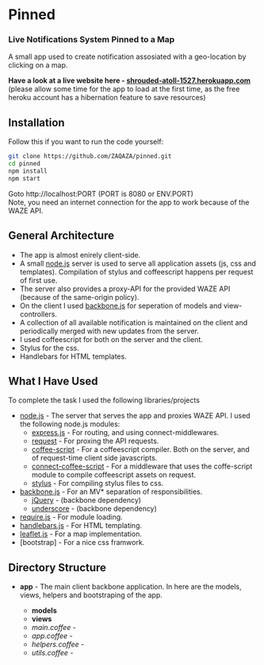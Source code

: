 Pinned
=========

### Live Notifications System Pinned to a Map


A small app used to create notification assosiated with a geo-location by clicking on a map.

**Have a look at a live website here - [shrouded-atoll-1527.herokuapp.com]**  
(please allow some time for the app to load at the first time, as the free heroku account has a hibernation feature to save resources)

Installation
-------------

Follow this if you want to run the code yourself:  
```sh
git clone https://github.com/ZAQAZA/pinned.git
cd pinned
npm install
npm start
```
Goto http://localhost:PORT (PORT is 8080 or ENV.PORT)  
Note, you need an internet connection for the app to work because of the WAZE API.

General Architecture
--------------------

- The app is almost enirely client-side.
- A small [node.js] server is used to serve all application assets (js, css and templates). Compilation of stylus and coffeescript happens per request of first use.
- The server also provides a proxy-API for the provided WAZE API (because of the same-origin policy).
- On the client I used [backbone.js] for seperation of models and view-controllers.
- A collection of all available notification is maintained on the client and periodically merged with new updates from the server.
- I used coffeescript for both on the server and the client.
- Stylus for the css.
- Handlebars for HTML templates.


What I Have Used
----------------
To complete the task I used the following libraries/projects
- [node.js] - The server that serves the app and proxies WAZE API. I used the following node.js modules:
    - [express.js] - For routing, and using connect-middlewares.
    - [request] - For proxing the API requests.
    - [coffee-script] - For a coffeescript compiler. Both on the server, and of request-time client side javascripts.
    - [connect-coffee-script] - For a middleware that uses the coffe-script module to compile coffeescript assets on request.
    - [stylus] - For compiling stylus files to css.
- [backbone.js] - For an MV* separation of responsibilities.
    - [jQuery] - (backbone dependency)
    - [underscore] - (backbone dependency)
- [require.js] - For module loading.
- [handlebars.js] - For HTML templating.
- [leaflet.js] - For a map implementation. 
- [bootstrap] - For a nice css framwork.

Directory Structure
-------------------
- **app** - The main client backbone application. In here are the models, views, helpers and bootstraping of the app.
    - **models**
    - **views**
    - *main.coffee* - 
    - *app.coffee* - 
    - *helpers.coffee* -
    - *utils.coffee* -    





  [shrouded-atoll-1527.herokuapp.com]: http://shrouded-atoll-1527.herokuapp.com/
  [backbone.js]: http://documentcloud.github.io/backbone/
  [node.js]: http://nodejs.org
  [express.js]: http://expressjs.com/
  [request]: https://github.com/mikeal/request
  [coffee-script]: https://github.com/jashkenas/coffee-script/
  [connect-coffee-script]: https://github.com/wdavidw/node-connect-coffee-script
  [stylus]: https://github.com/LearnBoost/stylus
  [Twitter Bootstrap]: http://twitter.github.com/bootstrap/
  [jQuery]: http://jquery.com  
  [underscore]: http://underscorejs.org/
  [require.js]: http://requirejs.org/
  [handlebars.js]: http://handlebarsjs.com/
  [leaflet.js]: http://leafletjs.com/   

